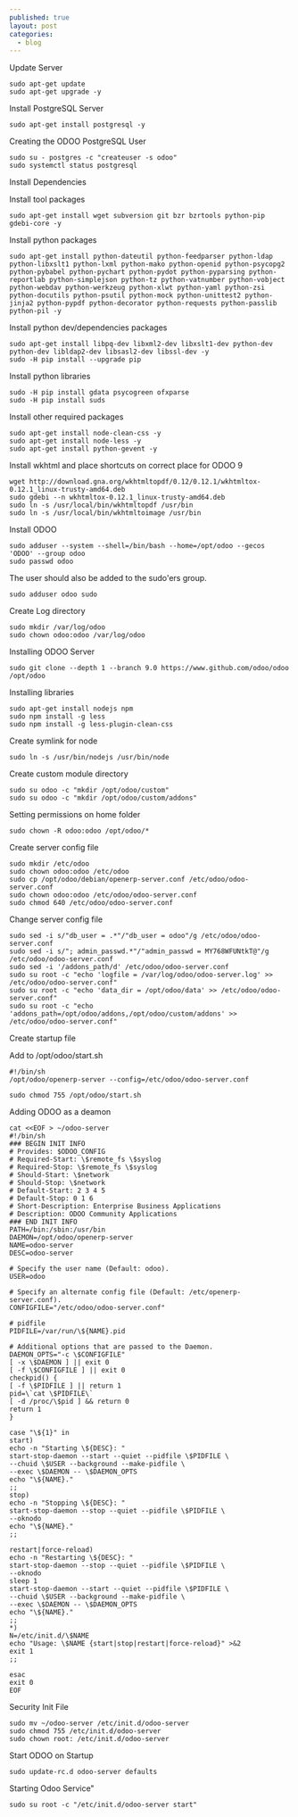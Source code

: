 ```yaml
---
published: true
layout: post
categories:
  - blog
---
```

Update Server

	sudo apt-get update
	sudo apt-get upgrade -y 
 
Install PostgreSQL Server

	sudo apt-get install postgresql -y
 
Creating the ODOO PostgreSQL User

	sudo su - postgres -c "createuser -s odoo"
	sudo systemctl status postgresql
 
Install Dependencies

Install tool packages

	sudo apt-get install wget subversion git bzr bzrtools python-pip gdebi-core -y
 
Install python packages

	sudo apt-get install python-dateutil python-feedparser python-ldap python-libxslt1 python-lxml python-mako python-openid python-psycopg2 python-pybabel python-pychart python-pydot python-pyparsing python-reportlab python-simplejson python-tz python-vatnumber python-vobject python-webdav python-werkzeug python-xlwt python-yaml python-zsi python-docutils python-psutil python-mock python-unittest2 python-jinja2 python-pypdf python-decorator python-requests python-passlib python-pil -y
 
Install python dev/dependencies packages
 
	sudo apt-get install libpq-dev libxml2-dev libxslt1-dev python-dev python-dev libldap2-dev libsasl2-dev libssl-dev -y
	sudo -H pip install --upgrade pip

Install python libraries

	sudo -H pip install gdata psycogreen ofxparse
	sudo -H pip install suds

Install other required packages
 
	sudo apt-get install node-clean-css -y
	sudo apt-get install node-less -y
	sudo apt-get install python-gevent -y

Install wkhtml and place shortcuts on correct place for ODOO 9

	wget http://download.gna.org/wkhtmltopdf/0.12/0.12.1/wkhtmltox-0.12.1_linux-trusty-amd64.deb
	sudo gdebi --n wkhtmltox-0.12.1_linux-trusty-amd64.deb
	sudo ln -s /usr/local/bin/wkhtmltopdf /usr/bin
	sudo ln -s /usr/local/bin/wkhtmltoimage /usr/bin

Install ODOO

	sudo adduser --system --shell=/bin/bash --home=/opt/odoo --gecos 'ODOO' --group odoo
	sudo passwd odoo

The user should also be added to the sudo'ers group.

	sudo adduser odoo sudo 
 
Create Log directory
 
	sudo mkdir /var/log/odoo
	sudo chown odoo:odoo /var/log/odoo

Installing ODOO Server
 
	sudo git clone --depth 1 --branch 9.0 https://www.github.com/odoo/odoo /opt/odoo

Installing libraries
 
	sudo apt-get install nodejs npm
	sudo npm install -g less
	sudo npm install -g less-plugin-clean-css

Create symlink for node

	sudo ln -s /usr/bin/nodejs /usr/bin/node
 
Create custom module directory

	sudo su odoo -c "mkdir /opt/odoo/custom"
	sudo su odoo -c "mkdir /opt/odoo/custom/addons"

Setting permissions on home folder

	sudo chown -R odoo:odoo /opt/odoo/* 
 
Create server config file

	sudo mkdir /etc/odoo
	sudo chown odoo:odoo /etc/odoo
	sudo cp /opt/odoo/debian/openerp-server.conf /etc/odoo/odoo-server.conf
	sudo chown odoo:odoo /etc/odoo/odoo-server.conf
	sudo chmod 640 /etc/odoo/odoo-server.conf
 
Change server config file

	sudo sed -i s/"db_user = .*"/"db_user = odoo"/g /etc/odoo/odoo-server.conf
	sudo sed -i s/"; admin_passwd.*"/"admin_passwd = MY768WFUNtkT@"/g /etc/odoo/odoo-server.conf
	sudo sed -i '/addons_path/d' /etc/odoo/odoo-server.conf
	sudo su root -c "echo 'logfile = /var/log/odoo/odoo-server.log' >> /etc/odoo/odoo-server.conf"
	sudo su root -c "echo 'data_dir = /opt/odoo/data' >> /etc/odoo/odoo-server.conf"
	sudo su root -c "echo 'addons_path=/opt/odoo/addons,/opt/odoo/custom/addons' >> /etc/odoo/odoo-server.conf"
 
Create startup file

Add to /opt/odoo/start.sh

	#!/bin/sh
	/opt/odoo/openerp-server --config=/etc/odoo/odoo-server.conf
 
	sudo chmod 755 /opt/odoo/start.sh

Adding ODOO as a deamon

	cat <<EOF > ~/odoo-server
	#!/bin/sh
	### BEGIN INIT INFO
	# Provides: $ODOO_CONFIG
	# Required-Start: \$remote_fs \$syslog
	# Required-Stop: \$remote_fs \$syslog
	# Should-Start: \$network
	# Should-Stop: \$network
	# Default-Start: 2 3 4 5
	# Default-Stop: 0 1 6
	# Short-Description: Enterprise Business Applications
	# Description: ODOO Community Applications
	### END INIT INFO
	PATH=/bin:/sbin:/usr/bin
	DAEMON=/opt/odoo/openerp-server
	NAME=odoo-server
	DESC=odoo-server
    
 	# Specify the user name (Default: odoo).
	USER=odoo
    
	# Specify an alternate config file (Default: /etc/openerp-server.conf).
	CONFIGFILE="/etc/odoo/odoo-server.conf"
 	
	# pidfile
	PIDFILE=/var/run/\${NAME}.pid
	
	# Additional options that are passed to the Daemon.
	DAEMON_OPTS="-c \$CONFIGFILE"
	[ -x \$DAEMON ] || exit 0
	[ -f \$CONFIGFILE ] || exit 0
	checkpid() {
	[ -f \$PIDFILE ] || return 1
	pid=\`cat \$PIDFILE\`
	[ -d /proc/\$pid ] && return 0
	return 1
	}
	 
	case "\${1}" in
	start)
	echo -n "Starting \${DESC}: "
	start-stop-daemon --start --quiet --pidfile \$PIDFILE \
	--chuid \$USER --background --make-pidfile \
	--exec \$DAEMON -- \$DAEMON_OPTS
	echo "\${NAME}."
	;;
	stop)
	echo -n "Stopping \${DESC}: "
	start-stop-daemon --stop --quiet --pidfile \$PIDFILE \
	--oknodo
	echo "\${NAME}."
	;;
	
	restart|force-reload)
	echo -n "Restarting \${DESC}: "
	start-stop-daemon --stop --quiet --pidfile \$PIDFILE \
	--oknodo
	sleep 1
	start-stop-daemon --start --quiet --pidfile \$PIDFILE \
	--chuid \$USER --background --make-pidfile \
	--exec \$DAEMON -- \$DAEMON_OPTS
	echo "\${NAME}."
	;;
	*)
	N=/etc/init.d/\$NAME
	echo "Usage: \$NAME {start|stop|restart|force-reload}" >&2
	exit 1
	;;
	
	esac
	exit 0
	EOF
 
Security Init File

	sudo mv ~/odoo-server /etc/init.d/odoo-server
	sudo chmod 755 /etc/init.d/odoo-server
	sudo chown root: /etc/init.d/odoo-server

Start ODOO on Startup

	sudo update-rc.d odoo-server defaults

Starting Odoo Service"

	sudo su root -c "/etc/init.d/odoo-server start"

